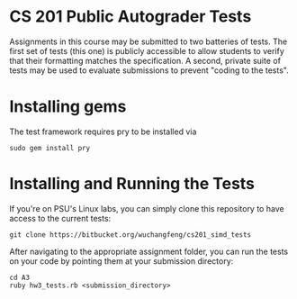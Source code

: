 # CS 201 Public Autograder Tests

Assignments in this course may be submitted to two batteries of tests.
The first set of tests (this one) is publicly accessible to allow students to
verify that their formatting matches the specification. A second, private suite
of tests may be used to evaluate submissions to prevent "coding to the tests".

# Installing gems
The test framework requires pry to be installed via
```
sudo gem install pry
```

# Installing and Running the Tests

If you're on PSU's Linux labs, you can simply clone this repository to have access to the current tests:
```
git clone https://bitbucket.org/wuchangfeng/cs201_simd_tests
```

After navigating to the appropriate assignment folder, you can run the tests on your code by pointing them at your submission directory:
```
cd A3
ruby hw3_tests.rb <submission_directory>
```

